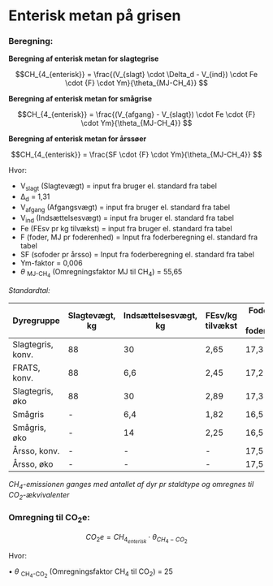 # **Enterisk metan på grisen**

### **Beregning:**

**Beregning af enterisk metan for slagtegrise** 

$$CH_{4_{enterisk}} = \frac{(V_{slagt} \cdot \Delta_d - V_{ind}) \cdot Fe \cdot {F} \cdot Ym}{\theta_{MJ-CH_4}} $$

**Beregning af enterisk metan for smågrise** 

$$CH_{4_{enterisk}} = \frac{(V_{afgang} - V_{slagt}) \cdot Fe \cdot {F} \cdot Ym}{\theta_{MJ-CH_4}} $$

**Beregning af enterisk metan for årssøer** 

$$CH_{4_{enterisk}} = \frac{SF \cdot {F} \cdot Ym}{\theta_{MJ-CH_4}} $$

Hvor: 

* V<sub>slagt</sub> (Slagtevægt) = input fra bruger el. standard fra tabel
* Δ<sub>d</sub> = 1,31
* V<sub>afgang</sub> (Afgangsvægt) = input fra bruger el. standard fra tabel
* V<sub>ind</sub> (Indsættelsesvægt) = input fra bruger el. standard fra tabel
* Fe (FEsv pr kg tilvækst) = input fra bruger el. standard fra tabel
* F (foder, MJ pr foderenhed) = Input fra foderberegning el. standard fra tabel
* SF (sofoder pr årsso) = Input fra foderberegning el. standard fra tabel
* Ym-faktor = 0,006
* $\theta$ <sub>MJ-CH<sub>4</sub></sub> (Omregningsfaktor MJ til CH<sub>4</sub>) = 55,65

*Standardtal:*

| Dyregruppe | Slagtevægt, kg | Indsættelsesvægt, kg | FEsv/kg tilvækst | Foder, MJ pr foderenhed | Afgangsvægt, kg | Sofoder pr årsso | 
|---|---|---|---|---| ---| ---|
|Slagtegris, konv.|88|30|2,65| 17,3 | -| -|
|FRATS, konv.|88|6,6|2,45| 17,2 | -| -|
|Slagtegris, øko|88|30|2,89| 17,3 | -| -|
|Smågris|-|6,4|1,82| 16,5 | 30| -|
|Smågris, øko |-|14|2,25| 16,5 | 30| -|
|Årsso, konv. |-|-|-| 17,5 | -| 1516|
|Årsso, øko  |-|-|-| 17,5 | -| 2050|


*CH<sub>4</sub>-emissionen ganges med antallet af dyr pr staldtype og omregnes til CO<sub>2</sub>-ækvivalenter*
### **Omregning til CO<sub>2</sub>e:**

$$CO_2e = CH_{4_{enterisk}} \cdot \theta_{CH_4-CO_2} $$

Hvor: 

•	$\theta$ <sub>CH<sub>4</sub>-CO<sub>2</sub></sub> (Omregningsfaktor CH<sub>4</sub> til CO<sub>2</sub>) = 25
